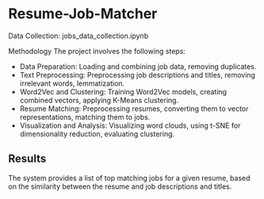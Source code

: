 # Resume-Job-Matcher
Data Collection: jobs_data_collection.ipynb

Methodology
The project involves the following steps:

 * Data Preparation: Loading and combining job data, removing duplicates.
 * Text Preprocessing: Preprocessing job descriptions and titles, removing irrelevant words, lemmatization.
 * Word2Vec and Clustering: Training Word2Vec models, creating combined vectors, applying K-Means clustering.
 * Resume Matching: Preprocessing resumes, converting them to vector representations, matching them to jobs.
 * Visualization and Analysis: Visualizing word clouds, using t-SNE for dimensionality reduction, evaluating clustering.
## Results
The system provides a list of top matching jobs for a given resume, based on the similarity between the resume and job descriptions and titles.
